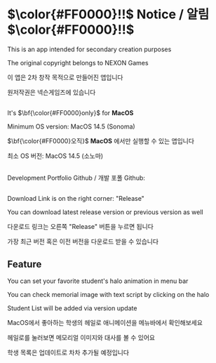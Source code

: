 # $\color{#FF0000}!!$ Notice / 알림 $\color{#FF0000}!!$

<p>This is an app intended for secondary creation purposes</p>
<p>The original copyright belongs to NEXON Games</p>

<p>이 앱은 2차 창작 목적으로 만들어진 앱입니다</p>
<p>원저작권은 넥슨게임즈에 있습니다</p>

##

It's $\bf{\color{#FF0000}only}$ for **MacOS**

Minimum OS version: MacOS 14.5 (Sonoma)


$\bf{\color{#FF0000}오직}$ **MacOS** 에서만 실행할 수 있는 앱입니다

최소 OS 버전: MacOS 14.5 (소노마)

##

Development Portfolio Github / 개발 포폴 Github: 



##

<p>Download Link is on the right corner: "Release"</p>
<p>You can download latest release version or previous version as well</p>

<p>다운로드 링크는 오른쪽 "Release" 버튼을 누르면 됩니다</p>
<p>가장 최근 버전 혹은 이전 버전을 다운로드 받을 수 있습니다</p>

##

## Feature
<p>You can set your favorite student's halo animation in menu bar</p>
<p>You can check memorial image with text script by clicking on the halo</p>
<p>Student List will be added via version update</p>

<p>MacOS에서 좋아하는 학생의 헤일로 애니메이션을 메뉴바에서 확인해보세요</p>
<p>헤일로를 눌러보면 메모리얼 이미지와 대사를 볼 수 있어요</p>
<p>학생 목록은 업데이트로 차차 추가될 예정입니다</p>
